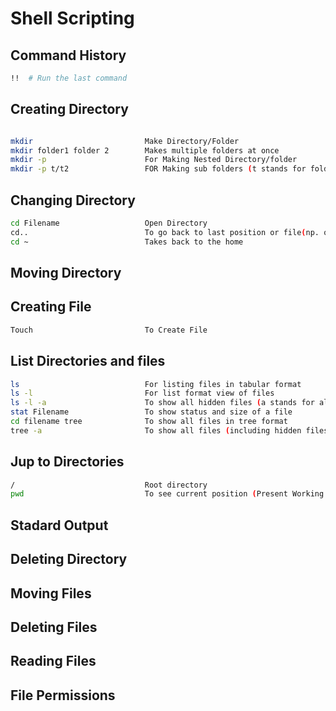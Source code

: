 # Shell Scripting


## Command History
```bash
!!  # Run the last command
```

## Creating Directory
```bash

mkdir                         Make Directory/Folder 
mkdir folder1 folder 2        Makes multiple folders at once
mkdir -p                      For Making Nested Directory/folder
mkdir -p t/t2                 FOR Making sub folders (t stands for folder , t2 stands for subfolder )
```

## Changing Directory
```bash
cd Filename                   Open Directory
cd..                          To go back to last position or file(np. of dots show how many times it will go back)
cd ~                          Takes back to the home
```
## Moving Directory


## Creating File
```bash
Touch                         To Create File
```

## List Directories and files
```bash
ls                            For listing files in tabular format
ls -l                         For list format view of files 
ls -l -a                      To show all hidden files (a stands for all)
stat Filename                 To show status and size of a file
cd filename tree              To show all files in tree format
tree -a                       To show all files (including hidden files) in tree format
```

## Jup to Directories
```bash
/                             Root directory 
pwd                           To see current position (Present Working Directory)
```
## Stadard Output

## Deleting Directory
## Moving Files
## Deleting Files
## Reading Files
## File Permissions
